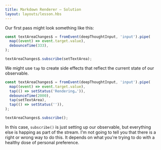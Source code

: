 ```yaml
---
title: Markdown Renderer — Solution
layout: layouts/lesson.hbs
---
```


Our first pass might look something like this:

```js
const textAreaChanges$ = fromEvent(deepThoughtInput, 'input').pipe(
  map((event) => event.target.value),
  debounceTime(333),
);

textAreaChanges$.subscribe(setTextArea);
```

We might use `tap` to create side effects that reflect the current state of our observable.

```js
const textAreaChanges$ = fromEvent(deepThoughtInput, 'input').pipe(
  map((event) => event.target.value),
  tap(() => setStatus('Rendering…')),
  debounceTime(2000),
  tap(setTextArea),
  tap(() => setStatus('')),
);

textAreaChanges$.subscribe();
```

In this case, `subscribe()` is just setting up our observable, but everything else is happing as part of the stream. I'm not going to tell you that there is a right or wrong way to do this. It depends on what you're trying to do with a healthy dose of personal preference.
